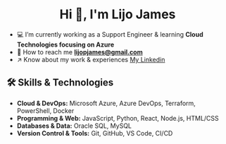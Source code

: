 <h1 align="center">Hi 👋, I'm Lijo James</h1>

- :computer: I’m currently working as a Support Engineer & learning **Cloud Technologies focusing on Azure**
- :email: How to reach me **lijopjames@gmail.com**
- :arrow_upper_right: Know about my work & experiences [My Linkedin](https://www.linkedin.com/in/lijopjames/)

## 🛠️ Skills & Technologies

- **Cloud & DevOps:** Microsoft Azure, Azure DevOps, Terraform, PowerShell, Docker
- **Programming & Web:** JavaScript, Python, React, Node.js, HTML/CSS
- **Databases & Data:** Oracle SQL, MySQL
- **Version Control & Tools:** Git, GitHub, VS Code, CI/CD
